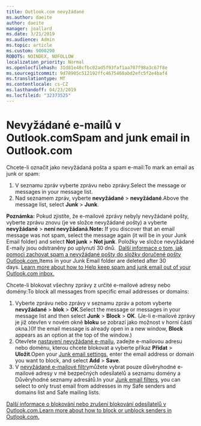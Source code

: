 ```yaml
---
title: Outlook.com nevyžádané
ms.author: daeite
author: daeite
manager: joallard
ms.date: 3/21/2019
ms.audience: Admin
ms.topic: article
ms.custom: 9000290
ROBOTS: NOINDEX, NOFOLLOW
localization_priority: Normal
ms.openlocfilehash: 31d81e48cfbc02ad5f93faf1aa707f98a3c67f8e
ms.sourcegitcommit: 9d78905c512192ffc4675468abd2efc5f2e4baf4
ms.translationtype: MT
ms.contentlocale: cs-CZ
ms.lasthandoff: 04/23/2019
ms.locfileid: "32373525"
---
```

# <a name="spam-and-junk-email-in-outlookcom"></a><span data-ttu-id="7fd19-102">Nevyžádané e-mailů v Outlook.com</span><span class="sxs-lookup"><span data-stu-id="7fd19-102">Spam and junk email in Outlook.com</span></span>

<span data-ttu-id="7fd19-103">Chcete-li označit jako nevyžádaná pošta a spam e-mail:</span><span class="sxs-lookup"><span data-stu-id="7fd19-103">To mark an email as junk or spam:</span></span>

1. <span data-ttu-id="7fd19-104">V seznamu zpráv vyberte zprávu nebo zprávy.</span><span class="sxs-lookup"><span data-stu-id="7fd19-104">Select the message or messages in your message list.</span></span>
1. <span data-ttu-id="7fd19-105">Nad seznamem zpráv, vyberte **nevyžádané** > **nevyžádané**.</span><span class="sxs-lookup"><span data-stu-id="7fd19-105">Above the message list, select **Junk** > **Junk**.</span></span>

<span data-ttu-id="7fd19-106">**Poznámka:** Pokud zjistíte, že e-mailové zprávy nebyly nevyžádané pošty, vyberte zprávu znovu (je ve složce nevyžádané pošty) a vyberte **nevyžádané** > **není nevyžádaná**.</span><span class="sxs-lookup"><span data-stu-id="7fd19-106">**Note:** If you discover that an email message was not spam, select the message again (it will be in your Junk Email folder) and select **Not junk** > **Not junk**.</span></span> <span data-ttu-id="7fd19-107">Položky ve složce nevyžádané E-maily jsou odstraněny po uplynutí 30 dnů.  [Další informace o tom, jak pomoci zachovat spam a nevyžádané pošty do složky doručené pošty Outlook.com.](https://support.office.com/article/a3ece97b-82f8-4a5e-9ac3-e92fa6427ae4)</span><span class="sxs-lookup"><span data-stu-id="7fd19-107">Items in your Junk Email folder are deleted after 30 days. [Learn more about how to Help keep spam and junk email out of your Outlook.com inbox.](https://support.office.com/article/a3ece97b-82f8-4a5e-9ac3-e92fa6427ae4)</span></span>

<span data-ttu-id="7fd19-108">Chcete-li blokovat všechny zprávy z určité e-mailové adresy nebo domény:</span><span class="sxs-lookup"><span data-stu-id="7fd19-108">To block all messages from specific email addresses or domains:</span></span>

1. <span data-ttu-id="7fd19-109">Vyberte zprávu nebo zprávy v seznamu zpráv a potom vyberte **nevyžádané** > **blok** > **OK**.</span><span class="sxs-lookup"><span data-stu-id="7fd19-109">Select the message or messages in your message list and then select **Junk** > **Block** > **OK**.</span></span> <span data-ttu-id="7fd19-110">(Je-li e-mailové zprávy je již otevřen v novém okně **bloku** se zobrazí jako možnost v horní části okna.)</span><span class="sxs-lookup"><span data-stu-id="7fd19-110">(If the email message is already open in a new window, **Block** appears as an option at the top of the window.)</span></span>
1. <span data-ttu-id="7fd19-111">Otevřete [nastavení nevyžádané e-mailu](https://outlook.live.com/mail/options/mail/junkEmail/blockedSendersAndDomainsV2), zadejte e-mailovou adresu nebo doménu, kterou chcete blokovat a vyberte příkaz **Přidat** > **Uložit**.</span><span class="sxs-lookup"><span data-stu-id="7fd19-111">Open your [Junk email settings](https://outlook.live.com/mail/options/mail/junkEmail/blockedSendersAndDomainsV2), enter the email address or domain you want to block, and select **Add** > **Save**.</span></span>
1. <span data-ttu-id="7fd19-112">V [nevyžádané e-mailové filtry](https://outlook.live.com/mail/options/mail/junkEmail/filtersOption)můžete vybrat pouze důvěryhodné e-mailové adresy v mé bezpečných odesílatelů a seznamu domény a Důvěryhodné seznamy adresátů.</span><span class="sxs-lookup"><span data-stu-id="7fd19-112">In your [Junk email filters](https://outlook.live.com/mail/options/mail/junkEmail/filtersOption), you can select to only trust email from addresses in my Safe senders and domains list and Safe mailing lists.</span></span>

[<span data-ttu-id="7fd19-113">Další informace o blokování nebo zrušení blokování odesílatelů v Outlook.com.</span><span class="sxs-lookup"><span data-stu-id="7fd19-113">Learn more about how to block or unblock senders in Outlook.com.</span></span>](https://support.office.com/article/afba1c94-77bb-4f50-8b85-057cf52f4d5e)